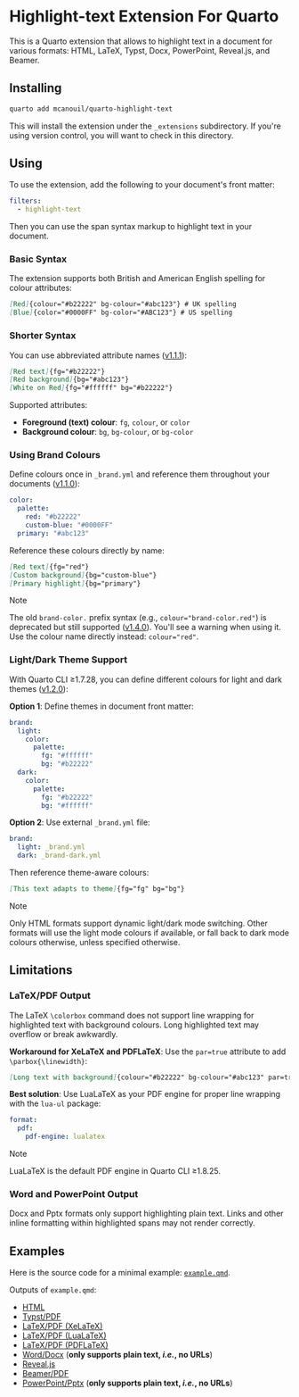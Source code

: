 # Highlight-text Extension For Quarto

This is a Quarto extension that allows to highlight text in a document for various formats: HTML, LaTeX, Typst, Docx, PowerPoint, Reveal.js, and Beamer.

## Installing

```bash
quarto add mcanouil/quarto-highlight-text
```

This will install the extension under the `_extensions` subdirectory.
If you're using version control, you will want to check in this directory.

## Using

To use the extension, add the following to your document's front matter:

```yaml
filters:
  - highlight-text
```

Then you can use the span syntax markup to highlight text in your document.

### Basic Syntax

The extension supports both British and American English spelling for colour attributes:

```markdown
[Red]{colour="#b22222" bg-colour="#abc123"} # UK spelling
[Blue]{color="#0000FF" bg-color="#ABC123"} # US spelling
```

### Shorter Syntax

You can use abbreviated attribute names ([v1.1.1](../../releases/tag/1.1.1)):

```markdown
[Red text]{fg="#b22222"}
[Red background]{bg="#abc123"}
[White on Red]{fg="#ffffff" bg="#b22222"}
```

Supported attributes:

- **Foreground (text) colour**: `fg`, `colour`, or `color`
- **Background colour**: `bg`, `bg-colour`, or `bg-color`

### Using Brand Colours

Define colours once in `_brand.yml` and reference them throughout your documents ([v1.1.0](../../releases/tag/1.1.0)):

```yaml
color:
  palette:
    red: "#b22222"
    custom-blue: "#0000FF"
  primary: "#abc123"
```

Reference these colours directly by name:

```markdown
[Red text]{fg="red"}
[Custom background]{bg="custom-blue"}
[Primary highlight]{bg="primary"}
```

> [!NOTE]
> The old `brand-color.` prefix syntax (e.g., `colour="brand-color.red"`) is deprecated but still supported ([v1.4.0](../../releases/tag/1.4.0)).
> You'll see a warning when using it.
> Use the colour name directly instead: `colour="red"`.

### Light/Dark Theme Support

With Quarto CLI ≥1.7.28, you can define different colours for light and dark themes ([v1.2.0](../../releases/tag/1.2.0)):

**Option 1**: Define themes in document front matter:

```yaml
brand:
  light:
    color:
      palette:
        fg: "#ffffff"
        bg: "#b22222"
  dark:
    color:
      palette:
        fg: "#b22222"
        bg: "#ffffff"
```

**Option 2**: Use external `_brand.yml` file:

```yaml
brand:
  light: _brand.yml
  dark: _brand-dark.yml
```

Then reference theme-aware colours:

```markdown
[This text adapts to theme]{fg="fg" bg="bg"}
```

> [!NOTE]
> Only HTML formats support dynamic light/dark mode switching.
> Other formats will use the light mode colours if available, or fall back to dark mode colours otherwise, unless specified otherwise.

## Limitations

### LaTeX/PDF Output

The LaTeX `\colorbox` command does not support line wrapping for highlighted text with background colours.
Long highlighted text may overflow or break awkwardly.

**Workaround for XeLaTeX and PDFLaTeX**: Use the `par=true` attribute to add `\parbox{\linewidth}`:

```markdown
[Long text with background]{colour="#b22222" bg-colour="#abc123" par=true}
```

**Best solution**: Use LuaLaTeX as your PDF engine for proper line wrapping with the `lua-ul` package:

```yaml
format:
  pdf:
    pdf-engine: lualatex
```

> [!NOTE]
> LuaLaTeX is the default PDF engine in Quarto CLI ≥1.8.25.

### Word and PowerPoint Output

Docx and Pptx formats only support highlighting plain text.
Links and other inline formatting within highlighted spans may not render correctly.

## Examples

Here is the source code for a minimal example: [`example.qmd`](example.qmd).

Outputs of `example.qmd`:

- [HTML](https://m.canouil.dev/quarto-highlight-text/)
- [Typst/PDF](https://m.canouil.dev/quarto-highlight-text/highlight-typst.pdf)
- [LaTeX/PDF (XeLaTeX)](https://m.canouil.dev/quarto-highlight-text/highlight-xelatex.pdf)
- [LaTeX/PDF (LuaLaTeX)](https://m.canouil.dev/quarto-highlight-text/highlight-lualatex.pdf)
- [LaTeX/PDF (PDFLaTeX)](https://m.canouil.dev/quarto-highlight-text/highlight-pdflatex.pdf)
- [Word/Docx](https://m.canouil.dev/quarto-highlight-text/highlight-openxml.docx) (**only supports plain text, *i.e.*, no URLs**)
- [Reveal.js](https://m.canouil.dev/quarto-highlight-text/highlight-revealjs.html)
- [Beamer/PDF](https://m.canouil.dev/quarto-highlight-text/highlight-beamer.pdf)
- [PowerPoint/Pptx](https://m.canouil.dev/quarto-highlight-text/highlight-pptx.pptx) (**only supports plain text, *i.e.*, no URLs**)
